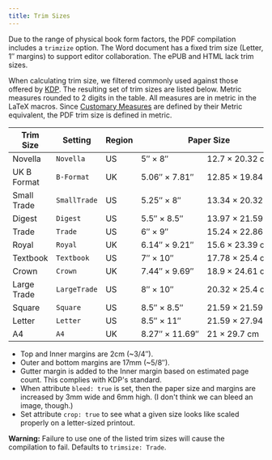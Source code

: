 ```yaml
---
title: Trim Sizes
---
```

<!-- trimsize -->
<!-- ### Trimsize -->

Due to the range of physical book form factors, the PDF compilation includes a `trimzize` option. The Word document has a fixed trim size (Letter, 1″ margins) to support editor collaboration. The ePUB and HTML lack trim sizes.

When calculating trim size, we filtered commonly used against those offered by [KDP][KDP]. The resulting set of trim sizes are listed below. Metric measures rounded to 2 digits in the table. All measures are in metric in the LaTeX macros. Since [Customary Measures][measure] are defined by their Metric equivalent, the PDF trim size is defined in metric.

[KDP]: https://kdp.amazon.com/en_US#trim
[measure]: https://en.wikipedia.org/wiki/United_States_customary_units#:~:text=For%20measuring%20length%2C%20the%20U.S.,for%20some%20applications%20in%20surveying.

<table class='text-center'>
<thead>
  <tr>
  <th>Trim Size</th>
  <th>Setting</th>
  <th>Region</th>
  <th colspan='2'>Paper Size</th>
  </tr>
</thead>
<tbody>
  <tr>
    <td>Novella</td>
    <td><code>Novella</code></td>
    <td>US</td>
    <td>5″&nbsp;×&nbsp;8″</td>
    <td>12.7&nbsp;×&nbsp;20.32&nbsp;cm</td>
  </tr>
  <tr class='uk'>
    <td>UK B Format</td>
    <td><code>B-Format</code></td>
    <td>UK</td>
    <td>5.06″&nbsp;×&nbsp;7.81″</td>
    <td>12.85&nbsp;×&nbsp;19.84&nbsp;cm</td>
  </tr>
  <tr>
    <td>Small Trade</td>
    <td><code>SmallTrade</code></td>
    <td>US</td>
    <td>5.25″&nbsp;×&nbsp;8″</td>
    <td>13.34&nbsp;×&nbsp;20.32&nbsp;cm</td>
  </tr>
  <tr>
    <td>Digest</td>
    <td><code>Digest</code></td>
    <td>US</td>
    <td>5.5″&nbsp;×&nbsp;8.5″</td>
    <td>13.97&nbsp;×&nbsp;21.59&nbsp;cm</td>
  </tr>
  <tr>
    <td>Trade</td>
    <td><code>Trade</code></td>
    <td>US</td>
    <td>6″&nbsp;×&nbsp;9″</td>
    <td>15.24&nbsp;×&nbsp;22.86&nbsp;cm</td>
  </tr>
  <tr class='uk'>
    <td>Royal</td>
    <td><code>Royal</code></td>
    <td>UK</td>
    <td>6.14″&nbsp;×&nbsp;9.21″</td>
    <td>15.6&nbsp;×&nbsp;23.39&nbsp;cm</td>
  </tr>
  <tr>
    <td>Textbook</td>
    <td><code>Textbook</code></td>
    <td>US</td>
    <td>7″&nbsp;×&nbsp;10″</td>
    <td>17.78&nbsp;×&nbsp;25.4&nbsp;cm</td>
  </tr>
  <tr class='uk'>
    <td>Crown</td>
    <td><code>Crown</code></td>
    <td>UK</td>
    <td>7.44″&nbsp;×&nbsp;9.69″</td>
    <td>18.9&nbsp;×&nbsp;24.61&nbsp;cm</td>
  </tr>
  <tr>
    <td>Large Trade</td>
    <td><code>LargeTrade</code></td>
    <td>US</td>
    <td>8″&nbsp;×&nbsp;10″</td>
    <td>20.32&nbsp;×&nbsp;25.4&nbsp;cm</td>
  </tr>
  <tr>
    <td>Square</td>
    <td><code>Square</code></td>
    <td>US</td>
    <td>8.5″&nbsp;×&nbsp;8.5″</td>
    <td>21.59&nbsp;×&nbsp;21.59&nbsp;cm</td>
  </tr>
  <tr>
    <td>Letter</td>
    <td><code>Letter</code></td>
    <td>US</td>
    <td>8.5″&nbsp;×&nbsp;11″</td>
    <td>21.59&nbsp;×&nbsp;27.94&nbsp;cm</td>
  </tr>
  <tr class='uk'>
    <td>A4</td>
    <td><code>A4</code></td>
    <td>UK</td>
    <td>8.27″&nbsp;×&nbsp;11.69″</td>
    <td>21&nbsp;×&nbsp;29.7&nbsp;cm</td>
  </tr>
</tbody>
</table>
<!-- |    | 6.69"&nbsp;×&nbsp;9.61"         | 16.99&nbsp;×&nbsp;24.41&nbsp;cm | -->
<!-- |    | 7.5"&nbsp;×&nbsp;9.25"          | 19.05&nbsp;×&nbsp;23.5&nbsp;cm | -->
<!-- |    | 8.25"&nbsp;×&nbsp;6"          | 20.96&nbsp;×&nbsp;15.24&nbsp;cm | -->
<!-- |    | 8.25"&nbsp;×&nbsp;8.25"         | 20.96&nbsp;×&nbsp;20.96&nbsp;cm | -->

* Top and Inner margins are 2cm (~3/4″).
* Outer and bottom margins are 17mm (~5/8″).
* Gutter margin is added to the Inner margin based on estimated page count. This complies with KDP's standard.
* When attribute `bleed: true` is set, then the paper size and margins are increased by 3mm wide and 6mm high. (I don't think we can bleed an image, though.)
* Set attribute `crop: true` to see what a given size looks like scaled properly on a letter-sized printout.

**Warning:** Failure to use one of the listed trim sizes will cause the compilation to fail. Defaults to `trimsize: Trade`.
<!-- /trimsize -->
